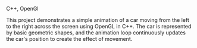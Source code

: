 C++, OpenGl <br/>
<p>This project demonstrates a simple animation of a car moving from the left to the right across the screen using OpenGL in C++.
  The car is represented by basic geometric shapes, and the animation loop continuously updates the car's position to create the effect of movement.</p>
